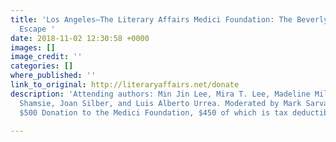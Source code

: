 ```yaml
---
title: 'Los Angeles—The Literary Affairs Medici Foundation: The Beverly Hills Literary
  Escape '
date: 2018-11-02 12:30:58 +0000
images: []
image_credit: ''
categories: []
where_published: ''
link_to_original: http://literaryaffairs.net/donate
description: 'Attending authors: Min Jin Lee, Mira T. Lee, Madeline Miller, Kamila
  Shamsie, Joan Silber, and Luis Alberto Urrea. Moderated by Mark Sarvas. Tickets:
  $500 Donation to the Medici Foundation, $450 of which is tax deductible. '

---
```

